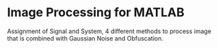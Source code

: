 Image Processing for MATLAB
===================

Assignment of Signal and System, 4 different methods to process image that is combined with Gaussian Noise and Obfuscation.